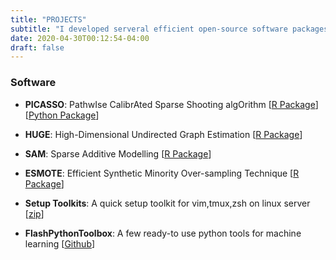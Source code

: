 ```yaml
---
title: "PROJECTS"
subtitle: "I developed serveral efficient open-source software packages for scientific computating. Serveral useful toolkit for coding are also included here."
date: 2020-04-30T00:12:54-04:00
draft: false
---
```


### Software

- **PICASSO**: PathwIse CalibrAted Sparse Shooting algOrithm [[R Package](https://github.com/jasonge27/picasso/)] [[Python Package](https://hmjianggatech.github.io/picasso/)]

- **HUGE**: High-Dimensional Undirected Graph Estimation [[R Package](https://github.com/HMJiangGatech/huge)]

- **SAM**: Sparse Additive Modelling [[R Package](https://github.com/HMJiangGatech/sam)]

- **ESMOTE**: Efficient Synthetic Minority Over-sampling Technique [[R Package](https://github.com/HMJiangGatech/ESmote)]

- **Setup Toolkits**: A quick setup toolkit for vim,tmux,zsh on linux server [[zip](/files/atom_vim_zsh_tmux_configs.zip)]

- **FlashPythonToolbox**: A few ready-to use python tools for machine learning [[Github](https://github.com/Gatech-Flash/FlashPythonToolbox)]
